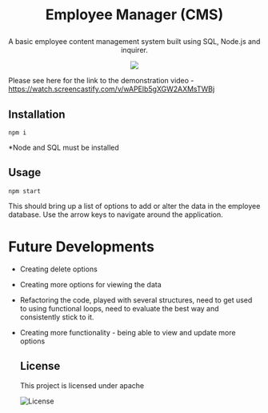 # <p align = "center"> Employee Manager (CMS) </p>

<p align = "center"> A basic employee content management system built using SQL, Node.js and inquirer.  </p>

<p align = "center"> 
<img src="Employee-CMS.gif"/> 
</p>

Please see here for the link to the demonstration video -https://watch.screencastify.com/v/wAPElb5gXGW2AXMsTWBj 

## Installation

```
npm i

```
*Node and SQL must be installed

## Usage

```
npm start

```
This should bring up a list of options to add or alter the data in the employee database. Use the arrow keys to navigate around the application.

# Future Developments

- Creating delete options
- Creating more options for viewing the data
- Refactoring the code, played with several structures, need to get used to using functional loops, need to evaluate the best way and consistently stick to it.
- Creating more functionality - being able to view and update more options

  ## License 
  This project is licensed under apache 

   ![License](https://img.shields.io/badge/License-apache_1.0-lightblue.svg)
